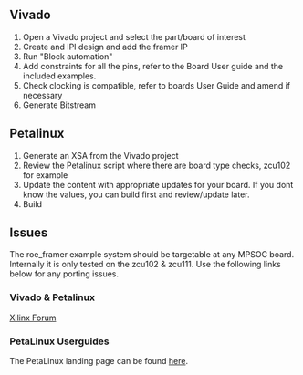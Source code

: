 ## Vivado
1. Open a Vivado project and select the part/board of interest
2. Create and IPI design and add the framer IP
3. Run "Block automation"
4. Add constraints for all the pins, refer to the Board User guide and the included examples.
5. Check clocking is compatible, refer to boards User Guide and amend if necessary
5. Generate Bitstream

## Petalinux
1. Generate an XSA from the Vivado project
2. Review the Petalinux script where there are board type checks, zcu102 for example
3. Update the content with appropriate updates for your board. If you dont know the values, you can build first and review/update later.
4. Build

## Issues
The roe_framer example system should be targetable at any MPSOC board. Internally it is only tested on the zcu102 & zcu111. Use the following links below for any porting issues. 

### Vivado & Petalinux
<a href="https://forums.xilinx.com/" target="_blank">Xilinx Forum</a>

### PetaLinux Userguides
The PetaLinux landing page can be found <a href="https://www.xilinx.com/products/design-tools/embedded-software/petalinux-sdk.html" target="_blank">here</a>.